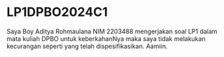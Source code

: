 # LP1DPBO2024C1

Saya Boy Aditya Rohmaulana NIM 2203488 mengerjakan
soal LP1 dalam mata kuliah DPBO
untuk keberkahanNya maka saya tidak melakukan kecurangan seperti yang telah dispesifikasikan. Aamiin.
